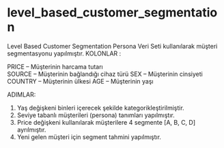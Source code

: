 # level_based_customer_segmentation
Level Based Customer Segmentation
Persona Veri Seti kullanılarak müşteri segmentasyonu yapılmıştır.
KOLONLAR :

  PRICE – Müşterinin harcama tutarı <br>
  SOURCE – Müşterinin bağlandığı cihaz türü 
  SEX – Müşterinin cinsiyeti
  COUNTRY – Müşterinin ülkesi AGE – Müşterinin yaşı

ADIMLAR:
1. Yaş değişkeni binleri içerecek şekilde kategorikleştirilmiştir.
2. Seviye tabanlı müşterileri (persona) tanımları yapılmıştır.
3. Price değişkeni kullanılarak müşterilere 4 segmente [A, B, C, D] ayrılmıştır.
4. Yeni gelen müşteri için segment tahmini yapılmıştır.
  
  
